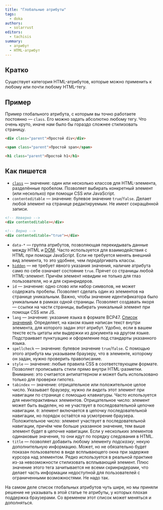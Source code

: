 ```yaml
---
title: "Глобальные атрибуты"
tags:
  - doka
authors:
  - solarrust
editors:
  - tachisis
summary:
  - атрибут
  - HTML-атрибут
---
```


## Кратко

Существует категория HTML-атрибутов, которые можно применить к любому или почти любому HTML-тегу.

## Пример

Пример глобального атрибута, с которым вы точно работаете постоянно — `class`. Его можно задать абсолютно любому тегу. Что очень круто, иначе нам было бы гораздо сложнее стилизовать страницу.

```html
<div class="parent">Простой div</div>

<span class="parent">Простой span</span>

<h1 class="parent">Простой h1</h1>
```

## Как пишется


- [`class`](/html/class) — значение: один или несколько классов для HTML-элемента, разделённые пробелом. Позволяет выбирать конкретный элемент (или несколько) при помощи CSS или JavaScript.
- `contenteditable` — значение: булевое значение `true`/`false`. Делает любой элемент на странице редактируемым. Не имеет сокращённой записи.

```html
<!-- Неверно -->
<div contenteditable></div>

<!-- Верно -->
<div contenteditable="true"></div>
```

- `data-*` — группа атрибутов, позволяющая перекидывать данные между HTML и [DOM](/js/doka/dom/). Часто используется для взаимодействия с HTML при помощи JavaScript. Если не требуется менять внешний вид элемента, то это удобнее, чем _передёргивать_ классы.
- [`hidden`](/html/hidden) — не требует явного указания значения, наличие атрибута само по себе означает состояние `true`. Прячет со страницы любой HTML-элемент. Причём элемент невидим не только для глаз пользователя, но и для скринридеров.
- `id` — значение: одно слово или набор символов, не может содержать пробелы. Позволяет сделать один из элементов на странице уникальным. Важно, чтобы значение идентификатора было уникальным в рамках одной страницы. Позволяет создавать якоря — ссылки на части страницы, выбирать уникальный элемент при помощи CSS или JS.
- `lang` — значение: указание языка в формате BCP47. [Список значений](/html/html). Определяет, на каком языке написан текст внутри элемента, для которого задан этот атрибут. Удобно, если в вашем тексте есть цитаты или выдержки из документа на другом языке. Подстраивает пунктуацию и оформление под стандарты указанного языка.
- `spellcheck` — значение: булевое значение `true`/`false`. С помощью этого атрибута мы указываем браузеру, что в элементе, которому он задан, нужно проверить правописание.
- `style` — значение: любые правила CSS в соответствующем формате. Позволяет прописывать стили прямо внутри HTML-разметки. Внимание: это считается антипаттерном и может быть использовано только для проверки гипотез.
- `tabindex` — значение: отрицательное или положительное целое число. Указывает браузеру, нужно ли _видеть_ этот элемент при навигации по странице с помощью клавиатуры. Часто используется для неинтерактивных элементов. Отрицательное число: элемент может быть выделен, но не участвует в последовательной цепочке навигации. `0`: элемент включается в цепочку последовательной навигации, но порядок остаётся на усмотрение браузера. Положительное число: элемент участвует в последовательной навигации, причём чем больше указанное значение, тем выше элемент будет в цепочке навигации. Если у нескольких элементов одинаковые значения, то они идут по порядку следования в HTML.
- `title` — позволяет добавить любому элементу _подсказку_, некую дополнительную информацию. Может, но не обязательно будет показан пользователю в виде всплывающего окна при задержке курсора над элементом. Редко используется в реальной практике из-за невозможности стилизовать всплывающий элемент. Плюс значение этого тега зачитывается не всеми скринридерами, что делает часть информации недоступной для пользователей с ограниченными возможностями. Не надо так.

На самом деле список глобальных атрибутов чуть шире, но мы приняли решение не указывать в этой статье те атрибуты, у которых плохая поддержка браузерами. Со временем этот список может меняться и дополняться.
